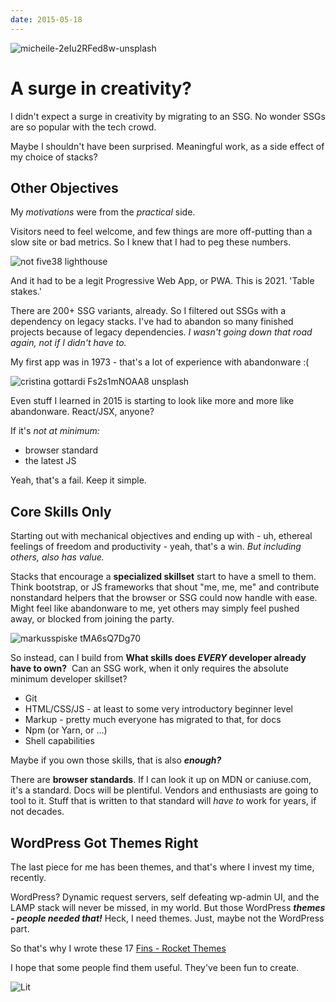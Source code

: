 ```yaml
---
date: 2015-05-18
---
```


<img src="https://storage.googleapis.com/betterology-com.appspot.com/images/landscape/500/bulksplash-micheile-2eIu2RFed8w.jpg" alt="micheile-2eIu2RFed8w-unsplash" />

# A surge in creativity?

I didn't expect a surge in creativity by migrating to an SSG. No wonder SSGs are so popular with the tech crowd.

Maybe I shouldn't have been surprised. Meaningful work, as a side effect of my choice of stacks?

## Other Objectives

My _motivations_ were from the _practical_ side.

Visitors need to feel welcome, and few things are more off-putting than a slow site or bad metrics. So I knew that I had to peg these numbers.

<img class="bordered" src="https://storage.googleapis.com/betterology-com.appspot.com/webappwriter/img/not-five38-lighthouse.gif" alt="not five38 lighthouse" />

And it had to be a legit Progressive Web App, or PWA. This is 2021. 'Table stakes.'

There are 200+ SSG variants, already. So I filtered out SSGs with a dependency on legacy stacks. I've had to abandon so many finished projects because of legacy dependencies. _I wasn't going down that road again, not if I didn't have to._

My first app was in 1973 - that's a lot of experience with abandonware :(

<img src="https://storage.googleapis.com/betterology-com.appspot.com/images/landscape/500/bulksplash-cristina_gottardi-Fs2s1mNOAA8.jpg" alt="cristina gottardi Fs2s1mNOAA8 unsplash" />

Even stuff I learned in 2015 is starting to look like more and more like abandonware. React/JSX, anyone?

If it's _not at minimum:_

- browser standard
- the latest JS

Yeah, that's a fail. Keep it simple.

## Core Skills Only

Starting out with mechanical objectives and ending up with - uh, ethereal feelings of freedom and productivity - yeah, that's a win. _But including others, also has value._

Stacks that encourage a **specialized skillset** start to have a smell to them. Think bootstrap, or JS frameworks that shout "me, me, me" and contribute nonstandard helpers that the browser or SSG could now handle with ease. Might feel like abandonware to me, yet others may simply feel pushed away, or blocked from joining the party.

<img src="https://storage.googleapis.com/betterology-com.appspot.com/images/landscape/500/bulksplash-markusspiske-tMA6sQ7Dg70.jpg" alt="markusspiske tMA6sQ7Dg70" />

So instead, can I build from **What skills does _EVERY_ developer already have to own?** &nbsp;Can an SSG work, when it only requires the absolute minimum developer skillset?

- Git
- HTML/CSS/JS - at least to some very introductory beginner level
- Markup - pretty much everyone has migrated to that, for docs
- Npm (or Yarn, or ...)
- Shell capabilities

Maybe if you own those skills, that is also _**enough?**_

There are **browser standards**. If I can look it up on MDN or caniuse.com, it's a standard. Docs will be plentiful. Vendors and enthusiasts are going to tool to it. Stuff that is written to that standard will _have to_ work for years, if not decades.

## WordPress Got Themes Right

The last piece for me has been themes, and that's where I invest my time, recently.

WordPress? Dynamic request servers, self defeating wp-admin UI, and the LAMP stack will never be missed, in my world. But those WordPress _**themes - people needed that!**_ Heck, I need themes. Just, maybe not the WordPress part.

So that's why I wrote these 17 [Fins - Rocket Themes](/fins/)

I hope that some people find them useful. They've been fun to create.

<img alt="Lit" src="https://img.shields.io/badge/-Lit-324FFF?style=flat&logo=lit&logoColor=white"/>